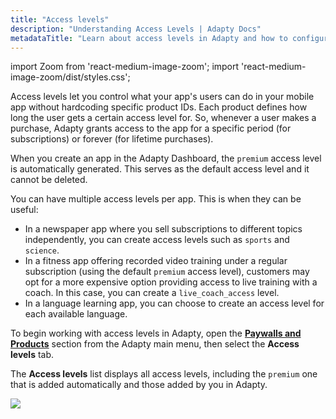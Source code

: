 ```yaml
---
title: "Access levels"
description: "Understanding Access Levels | Adapty Docs"
metadataTitle: "Learn about access levels in Adapty and how to configure them for user management."
---
```


import Zoom from 'react-medium-image-zoom';
import 'react-medium-image-zoom/dist/styles.css';

Access levels let you control what your app's users can do in your mobile app without hardcoding specific product IDs. Each product defines how long the user gets a certain access level for. So, whenever a user makes a purchase, Adapty grants access to the app for a specific period (for subscriptions) or forever (for lifetime purchases).

When you create an app in the Adapty Dashboard, the `premium` access level is automatically generated. This serves as the default access level and it cannot be deleted. 

You can have multiple access levels per app. This is when they can be useful:

- In a newspaper app where you sell subscriptions to different topics independently, you can create access levels such as `sports` and `science`.
- In a fitness app offering recorded video training under a regular subscription (using the default `premium` access level), customers may opt for a more expensive option providing access to live training with a coach. In this case, you can create a `live_coach_access` level.
- In a language learning app, you can choose to create an access level for each available language.

To begin working with access levels in Adapty, open the **[Paywalls and Products](https://app.adapty.io/access-levels)** section from the Adapty main menu, then select the **Access levels** tab.

The **Access levels** list displays all access levels, including  the `premium` one that is added automatically and those added by you in Adapty.


<Zoom>
  <img src={require('./img/22b4a1e-access_level_list.webp').default}
  style={{
    border: '1px solid #727272', /* border width and color */
    width: '700px', /* image width */
    display: 'block', /* for alignment */
    margin: '0 auto' /* center alignment */
  }}
/>
</Zoom>



